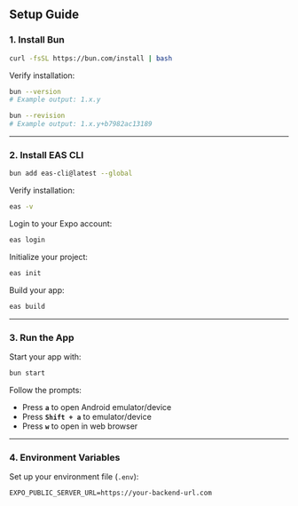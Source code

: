 ## Setup Guide

### 1. Install Bun

```bash
curl -fsSL https://bun.com/install | bash
```

Verify installation:

```bash
bun --version
# Example output: 1.x.y

bun --revision
# Example output: 1.x.y+b7982ac13189
```

---

### 2. Install EAS CLI

```bash
bun add eas-cli@latest --global
```

Verify installation:

```bash
eas -v
```

Login to your Expo account:

```bash
eas login
```

Initialize your project:

```bash
eas init
```

Build your app:

```bash
eas build
```

---

### 3. Run the App

Start your app with:

```bash
bun start
```

Follow the prompts:

* Press **`a`** to open Android emulator/device
* Press **`Shift + a`** to emulator/device
* Press **`w`** to open in web browser

---

### 4. Environment Variables

Set up your environment file (`.env`):

```
EXPO_PUBLIC_SERVER_URL=https://your-backend-url.com
```